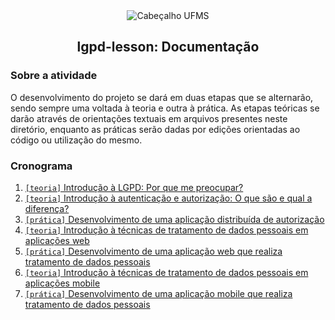 <div align="center">

<img alt="Cabeçalho UFMS" src="https://raw.githubusercontent.com/nes-facom/templates/main/.assets/cabecalho_docs.png" />

## lgpd-lesson: Documentação

</div>

### Sobre a atividade

O desenvolvimento do projeto se dará em duas etapas que se alternarão, sendo sempre uma voltada à teoria e outra à prática. As etapas teóricas se darão através de orientações textuais em arquivos presentes neste diretório, enquanto as práticas serão dadas por edições orientadas ao código ou utilização do mesmo.

### Cronograma

1. [`[teoria]` Introdução à LGPD: Por que me preocupar?](./1introducao_lgpd.md)
2. [`[teoria]` Introdução à autenticação e autorização: O que são e qual a diferença?](./2introducao_autenticacao_autorizacao.md)
3. [`[prática]` Desenvolvimento de uma aplicação distribuída de autorização](./3desenvolvimento_aplicacao_autorizacao.md)
4. [`[teoria]` Introdução à técnicas de tratamento de dados pessoais em aplicações web](./4introducao_tratamento_web.md)
5. [`[prática]` Desenvolvimento de uma aplicação web que realiza tratamento de dados pessoais](./5desenvolvimento_aplicacao_tratamento_web.md)
6. [`[teoria]` Introdução à técnicas de tratamento de dados pessoais em aplicações mobile](./6introducao_tratamento_mobile.md)
7. [`[prática]` Desenvolvimento de uma aplicação mobile que realiza tratamento de dados pessoais](./7desenvolvimento_aplicacao_tratamento_mobile.md)
